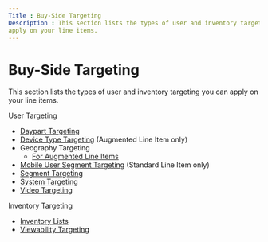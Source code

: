 ```yaml
---
Title : Buy-Side Targeting
Description : This section lists the types of user and inventory targeting you can
apply on your line items.
---
```



# Buy-Side Targeting



This section lists the types of user and inventory targeting you can
apply on your line items.

User Targeting

- <a href="daypart-targeting.html" class="xref">Daypart Targeting</a>
- <a href="device-type-targeting-ali.html" class="xref">Device Type
  Targeting</a> (Augmented Line Item only)
- Geography Targeting
  - <a href="additional-geo-restrictions-ali.html" class="xref"
    title="In addition to country, you can also restrict the impressions you target based on other geographic details of the users viewing them.">For
    Augmented Line Items</a>
- <a href="mobile-user-segment-targeting.html" class="xref">Mobile User
  Segment Targeting</a> (Standard Line Item only)
- <a href="segment-targeting.html" class="xref"
  title="You can target users within segments by using Boolean expressions. Users get added to segments after they&#39;ve viewed or clicked a particular creative.">Segment
  Targeting</a>
- <a href="system-targeting.html" class="xref">System Targeting</a>
- <a href="video-targeting.html" class="xref">Video Targeting</a>

Inventory Targeting

- <a href="inventory-lists-ali-only.html" class="xref">Inventory Lists</a>
- <a href="viewability-targeting.html" class="xref">Viewability
  Targeting</a>




